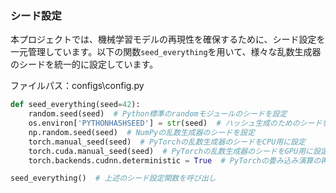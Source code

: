 ### シード設定

本プロジェクトでは、機械学習モデルの再現性を確保するために、シード設定を一元管理しています。以下の関数`seed_everything`を用いて、様々な乱数生成器のシードを統一的に設定しています。

ファイルパス：configs\config.py

```python
def seed_everything(seed=42):
    random.seed(seed)  # Python標準のrandomモジュールのシードを設定
    os.environ['PYTHONHASHSEED'] = str(seed)  # ハッシュ生成のためのシードを環境変数に設定
    np.random.seed(seed)  # NumPyの乱数生成器のシードを設定
    torch.manual_seed(seed)  # PyTorchの乱数生成器のシードをCPU用に設定
    torch.cuda.manual_seed(seed)  # PyTorchの乱数生成器のシードをGPU用に設定
    torch.backends.cudnn.deterministic = True  # PyTorchの畳み込み演算の再現性を確保

seed_everything()  # 上述のシード設定関数を呼び出し
```